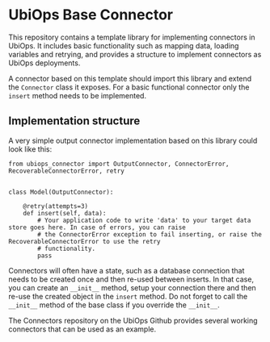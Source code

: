 # UbiOps Base Connector

This repository contains a template library for implementing connectors in UbiOps. It includes basic functionality such
as mapping data, loading variables and retrying, and provides a structure to implement connectors as UbiOps deployments.

A connector based on this template should import this library and extend the `Connector` class it exposes. For a basic
functional connector only the `insert` method needs to be implemented.


## Implementation structure

A very simple output connector implementation based on this library could look like this:

```
from ubiops_connector import OutputConnector, ConnectorError, RecoverableConnectorError, retry


class Model(OutputConnector):

    @retry(attempts=3)
    def insert(self, data):
        # Your application code to write 'data' to your target data store goes here. In case of errors, you can raise
        # the ConnectorError exception to fail inserting, or raise the RecoverableConnectorError to use the retry
        # functionality.
        pass
```

Connectors will often have a state, such as a database connection that needs to be created once and then re-used between
inserts. In that case, you can create an `__init__` method, setup your connection there and then re-use the created
object in the `insert` method. Do not forget to call the `__init__` method of the base class if you override the
 `__init__`.

The Connectors repository on the UbiOps Github provides several working connectors that can be used as an example.
